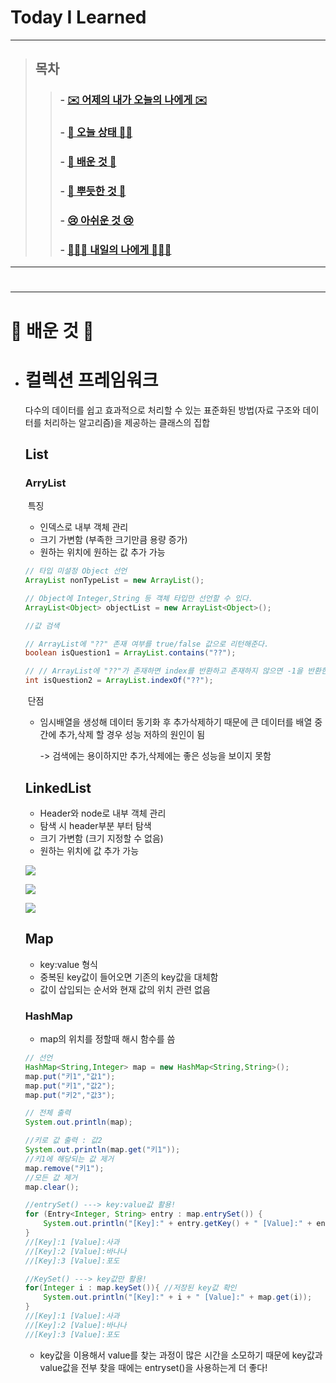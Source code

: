 

# Today I Learned

---

> ## 목차
>
> > ###  - [✉️ 어제의 내가 오늘의 나에게 ✉️](#%EF%B8%8F-%EC%96%B4%EC%A0%9C%EC%9D%98-%EB%82%B4%EA%B0%80-%EC%98%A4%EB%8A%98%EC%9D%98-%EB%82%98%EC%97%90%EA%B2%8C-%EF%B8%8F)
> >
> > ###  - [👵 오늘 상태 👵🏻](#%EC%98%A4%EB%8A%98-%EC%83%81%ED%83%9C--)
> >
> > ###  - [🧐 배운 것 🧐](#-%EB%B0%B0%EC%9A%B4-%EA%B2%83-)
> >
> > ###  - [🥰 뿌듯한 것 🥰](#-%EB%BF%8C%EB%93%AF%ED%95%9C-%EA%B2%83-)
> >
> > ###  - [😢 아쉬운 것 😢](#-%EC%95%84%EC%89%AC%EC%9A%B4-%EA%B2%83-)
> >
> > ###  - [🙋🏻‍♀️ 내일의 나에게 🙋🏻‍♀️](#%EF%B8%8F-%EB%82%B4%EC%9D%BC%EC%9D%98-%EB%82%98%EC%97%90%EA%B2%8C-%EF%B8%8F)

---

# 

---

# 🧐 배운 것 🧐


- # 컬렉션 프레임워크

  다수의 데이터를 쉽고 효과적으로 처리할 수 있는 표준화된 방법(자료 구조와 데이터를 처리하는 알고리즘)을 제공하는 클래스의 집합

  ## List 

  ### ArryList 

  ​	특징

  - 인덱스로 내부 객체 관리
  - 크기 가변함 (부족한 크기만큼 용량 증가)
  - 원하는 위치에 원하는 값 추가 가능

  ``` java
  // 타입 미설정 Object 선언
  ArrayList nonTypeList = new ArrayList();
  
  // Object에 Integer,String 등 객체 타입만 선언할 수 있다.
  ArrayList<Object> objectList = new ArrayList<Object>();
  
  //값 검색
  
  // ArrayList에 "??" 존재 여부를 true/false 값으로 리턴해준다.
  boolean isQuestion1 = ArrayList.contains("??");
  
  // // ArrayList에 "??"가 존재하면 index를 반환하고 존재하지 않으면 -1을 반환한다.
  int isQuestion2 = ArrayList.indexOf("??");
  
  ```

  ​	단점

  - 임시배열을 생성해 데이터 동기화 후 추가삭제하기 때문에 큰 데이터를 배열 중간에 추가,삭제 할 경우 성능 저하의 원인이 됨

    

    

    -> 검색에는 용이하지만 추가,삭제에는 좋은 성능을 보이지 못함

  

  ## LinkedList

  - Header와 node로 내부 객체 관리
  - 탐색 시 header부분 부터 탐색
  - 크기 가변함 (크기 지정할 수 없음)
  - 원하는 위치에 값 추가 가능

  ![](https://images.velog.io/images/9sanha/post/c89669b9-ff0b-4e06-8851-144978e167ee/image.png)

  ![](https://images.velog.io/images/9sanha/post/36bed727-36f2-40fe-9c70-8646678ab32d/image.png)

  ![](https://images.velog.io/images/9sanha/post/8804c26a-d278-4754-b2e4-f5979a18ee93/image.png)

  

  ## Map

  - key:value 형식
  - 중복된 key값이 들어오면 기존의 key값을 대체함
  - 값이 삽입되는 순서와 현재 값의 위치 관련 없음

  ### HashMap

  - map의 위치를 정할때 해시 함수를 씀

  ``` java
  // 선언
  HashMap<String,Integer> map = new HashMap<String,String>();
  map.put("키1","값1");
  map.put("키1","값2");
  map.put("키2","값3");
  
  // 전체 출력
  System.out.println(map);
  
  //키로 값 출력 : 값2
  System.out.println(map.get("키1"));
  //키1에 해당되는 값 제거
  map.remove("키1"); 
  //모든 값 제거
  map.clear(); 
  ```

  ``` java
  //entrySet() ---> key:value값 활용!
  for (Entry<Integer, String> entry : map.entrySet()) {
      System.out.println("[Key]:" + entry.getKey() + " [Value]:" + entry.getValue());
  }
  //[Key]:1 [Value]:사과
  //[Key]:2 [Value]:바나나
  //[Key]:3 [Value]:포도
  
  //KeySet() ---> key값만 활용!
  for(Integer i : map.keySet()){ //저장된 key값 확인
      System.out.println("[Key]:" + i + " [Value]:" + map.get(i));
  }
  //[Key]:1 [Value]:사과
  //[Key]:2 [Value]:바나나
  //[Key]:3 [Value]:포도
  ```

  - key값을 이용해서 value를 찾는 과정이 많은 시간을 소모하기 때문에 key값과 value값을 전부 찾을 때에는 entryset()을 사용하는게 더 좋다!
